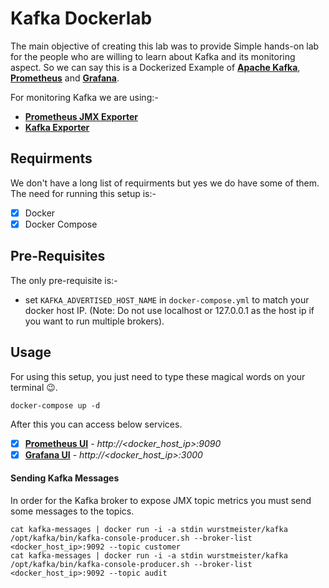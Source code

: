 # Kafka Dockerlab
The main objective of creating this lab was to provide Simple hands-on lab for the people who are willing to learn about Kafka and its monitoring aspect. So we can say this is a Dockerized Example of **[Apache Kafka](https://kafka.apache.org/)**, **[Prometheus](https://prometheus.io/)** and **[Grafana](https://grafana.com/)**.

For monitoring Kafka we are using:-
- [**Prometheus JMX Exporter**](https://github.com/prometheus/jmx_exporter)
- [**Kafka Exporter**](https://github.com/danielqsj/kafka_exporter)

## Requirments
We don't have a long list of requirments but yes we do have some of them. The need for running this setup is:-
- [X] Docker
- [X] Docker Compose

## Pre-Requisites
The only pre-requisite is:-
- set `KAFKA_ADVERTISED_HOST_NAME` in `docker-compose.yml` to match your docker host IP. (Note: Do not use localhost or 127.0.0.1 as the host ip if you want to run multiple brokers).

## Usage
For using this setup, you just need to type these magical words on your terminal :wink:.

```shell
docker-compose up -d
```

After this you can access below services.

- [X] [**Prometheus UI**]() - *http://<docker_host_ip>:9090*
- [X] [**Grafana UI**]() - *http://<docker_host_ip>:3000*

#### Sending Kafka Messages
In order for the Kafka broker to expose JMX topic metrics you must send some messages to the topics.

```shell
cat kafka-messages | docker run -i -a stdin wurstmeister/kafka /opt/kafka/bin/kafka-console-producer.sh --broker-list <docker_host_ip>:9092 --topic customer
cat kafka-messages | docker run -i -a stdin wurstmeister/kafka /opt/kafka/bin/kafka-console-producer.sh --broker-list <docker_host_ip>:9092 --topic audit
```
